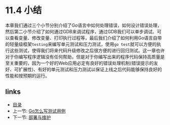 # 11.4 小结
本章我们通过三个小节分别介绍了Go语言中如何处理错误，如何设计错误处理，然后第二小节介绍了如何通过GDB来调试程序，通过GDB我们可以单步调试、可以查看变量、修改变量、打印执行过程等，最后我们介绍了如何利用Go语言自带的轻量级框架`testing`来编写单元测试和压力测试，使用`go test`就可以方便的执行这些测试，使得我们将来代码升级修改之后很方便的进行回归测试。这一章也许对于你编写程序逻辑没有任何帮助，但是对于你编写出来的程序代码保持高质量是至关重要的，因为一个好的Web应用必定有良好的错误处理机制(错误提示的友好、可扩展性)、有好的单元测试和压力测试以保证上线之后代码能够保持良好的性能和按预期的运行。

## links
   * [目录](<preface.md>)
   * 上一节: [Go怎么写测试用例](<11.3.md>)
   * 下一节: [部署与维护](<12.0.md>)